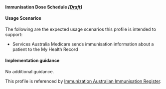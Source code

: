 #### Immunisation Dose Schedule *[[Draft](http://hl7.org/fhir/stu3/valueset-publication-status.html)]*

#### Usage Scenarios
The following are the expected usage scenarios this profile is intended to support:
* Services Australia Medicare sends immunisation information about a patient to the My Health Record

#### Implementation guidance
No additional guidance.

This profile is referenced by [Immunization Australian Immunisation Register](StructureDefinition-immunization-air.html). 